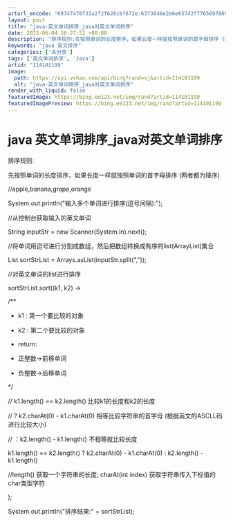 ```yaml
---
arturl_encode: "68747470733a2f2f626c6f672e:6373646e2e6e65742f77656978696e5f32393239313537332f:61727469636c652f64657461696c732f313134313031313939"
layout: post
title: "java-英文单词排序_java对英文单词排序"
date: 2023-06-04 16:27:52 +08:00
description: "排序规则:先按照单词的长度排序，如果长度一样就按照单词的首字母排序 (两者都为降序)//apple,"
keywords: "java 英文排序"
categories: ['未分类']
tags: ['英文单词排序', 'Java']
artid: "114101199"
image:
  path: https://api.vvhan.com/api/bing?rand=sj&artid=114101199
  alt: "java-英文单词排序_java对英文单词排序"
render_with_liquid: false
featuredImage: https://bing.ee123.net/img/rand?artid=114101199
featuredImagePreview: https://bing.ee123.net/img/rand?artid=114101199
---
```


# java 英文单词排序_java对英文单词排序

排序规则:

先按照单词的长度排序，如果长度一样就按照单词的首字母排序 (两者都为降序)

//apple,banana,grape,orange

System.out.println("输入多个单词进行排序(逗号间隔):");

//从控制台获取输入的英文单词

String inputStr = new Scanner(System.in).next();

//将单词用逗号进行分割成数组，然后把数组转换成有序的list(ArrayList)集合

List sortStrList = Arrays.asList(inputStr.split(","));

//对英文单词的list进行排序

sortStrList.sort((k1, k2) ->

/**

* k1 : 第一个要比较的对象

* k2 : 第二个要比较的对象

* return:

* 正整数->前移单词

* 负整数->后移单词

*/

// k1.length() == k2.length() 比较k1的长度和k2的长度

// ? k2.charAt(0) - k1.charAt(0) 相等比较字符串的首字母 (根据英文的ASCLL码进行比较大小)

// ：k2.length() - k1.length() 不相等就比较长度

k1.length() == k2.length() ? k2.charAt(0) - k1.charAt(0) : k2.length() - k1.length()

//length() 获取一个字符串的长度; charAt(int index) 获取字符串传入下标值的char类型字符

);

System.out.println("排序结果:" + sortStrList);